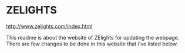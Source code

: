 # ZELIGHTS

http://www.zelights.com/index.html

This readme is about the website of ZElights for updating the webpage. There are few changes to be done in this website that i've listed below.





